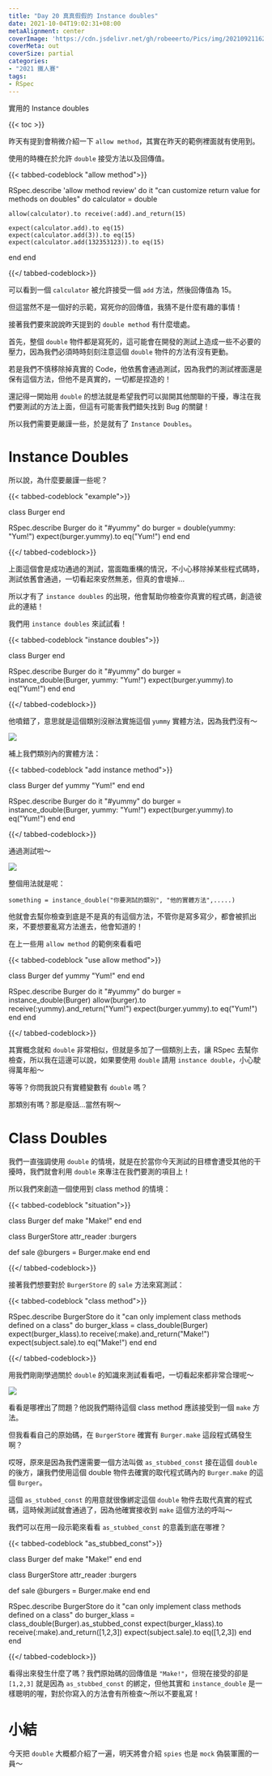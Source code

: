 ```yaml
---
title: "Day 20 真真假假的 Instance doubles"
date: 2021-10-04T19:02:31+08:00
metaAlignment: center
coverImage: 'https://cdn.jsdelivr.net/gh/robeeerto/Pics/img/202109211620030.png' 
coverMeta: out
coverSize: partial
categories:
- "2021 鐵人賽"
tags:
- RSpec
---
```


實用的 Instance doubles
<!--more-->
{{< toc >}}

昨天有提到會稍微介紹一下 `allow method`，其實在昨天的範例裡面就有使用到。

使用的時機在於允許 `double` 接受方法以及回傳值。

{{< tabbed-codeblock "allow method">}}
<!-- tab ruby -->
RSpec.describe 'allow method review' do
  it "can customize return value for methods on doubles" do
    calculator = double
    
    allow(calculator).to receive(:add).and_return(15)
    
    expect(calculator.add).to eq(15)
    expect(calculator.add(3)).to eq(15)
    expect(calculator.add(132353123)).to eq(15)
  end
end
<!-- endtab -->
{{</ tabbed-codeblock>}}

可以看到一個 `calculator` 被允許接受一個 `add` 方法，然後回傳值為 15。

但這當然不是一個好的示範，寫死你的回傳值，我猜不是什麼有趣的事情！

接著我們要來說說昨天提到的 `double method` 有什麼壞處。

首先，整個 `double` 物件都是寫死的，這可能會在開發的測試上造成一些不必要的壓力，因為我們必須時時刻刻注意這個 `double` 物件的方法有沒有更動。

若是我們不慎移除掉真實的 Code，他依舊會通過測試，因為我們的測試裡面還是保有這個方法，但他不是真實的，一切都是捏造的！

還記得一開始用 `double` 的想法就是希望我們可以拋開其他關聯的干擾，專注在我們要測試的方法上面，但這有可能害我們錯失找到 Bug 的關鍵！

所以我們需要更嚴謹一些，於是就有了 `Instance Doubles`。

# Instance Doubles

所以說，為什麼要嚴謹一些呢？

{{< tabbed-codeblock "example">}}
<!-- tab ruby -->
class Burger
end

RSpec.describe Burger do
  it "#yummy" do
    burger = double(yummy: "Yum!")
    expect(burger.yummy).to eq("Yum!")
  end
end
<!-- endtab -->
{{</ tabbed-codeblock>}}

上面這個會是成功通過的測試，當面臨重構的情況，不小心移除掉某些程式碼時，測試依舊會通過，一切看起來安然無恙，但真的會壞掉...

所以才有了 `instance doubles`  的出現，他會幫助你檢查你真實的程式碼，創造彼此的連結！

我們用 `instance doubles` 來試試看！


{{< tabbed-codeblock "instance doubles">}}
<!-- tab ruby -->
class Burger
end

RSpec.describe Burger do
  it "#yummy" do
    burger = instance_double(Burger, yummy: "Yum!")
    expect(burger.yummy).to eq("Yum!")
  end
end
<!-- endtab -->
{{</ tabbed-codeblock>}}

他噴錯了，意思就是這個類別沒辦法實施這個 `yummy` 實體方法，因為我們沒有～

![](https://cdn.jsdelivr.net/gh/robeeerto/Pics/img/202110041905317.png)

補上我們類別內的實體方法：


{{< tabbed-codeblock "add instance method">}}
<!-- tab ruby -->
class Burger
  def yummy
    "Yum!"
  end
end

RSpec.describe Burger do
  it "#yummy" do
    burger = instance_double(Burger, yummy: "Yum!")
    expect(burger.yummy).to eq("Yum!")
  end
end
<!-- endtab -->
{{</ tabbed-codeblock>}}

通過測試啦～

![](https://cdn.jsdelivr.net/gh/robeeerto/Pics/img/202110041906040.png)

整個用法就是呢：

```ruby=
something = instance_double("你要測試的類別", "他的實體方法",.....)
```

他就會去幫你檢查到底是不是真的有這個方法，不管你是寫多寫少，都會被抓出來，不要想要亂寫方法進去，他會知道的！

在上一些用 `allow method` 的範例來看看吧


{{< tabbed-codeblock "use allow method">}}
<!-- tab ruby -->
class Burger
  def yummy
    "Yum!"
  end
end

RSpec.describe Burger do
  it "#yummy" do
    burger = instance_double(Burger)
    allow(burger).to receive(:yummy).and_return("Yum!")
    expect(burger.yummy).to eq("Yum!")
  end
end
<!-- endtab -->
{{</ tabbed-codeblock>}}

其實概念就和 `double` 非常相似，但就是多加了一個類別上去，讓 RSpec 去幫你檢查，所以我在這邊可以說，如果要使用 `double` 請用 `instance double`，小心駛得萬年船～

等等？你問我說只有實體變數有 `double` 嗎？

那類別有嗎？那是廢話...當然有啊～

# Class Doubles

我們一直強調使用 `double` 的情境，就是在於當你今天測試的目標會遭受其他的干擾時，我們就會利用 `double` 來專注在我們要測的項目上！

所以我們來創造一個使用到 class method 的情境：


{{< tabbed-codeblock "situation">}}
<!-- tab ruby -->
class Burger
  def make
    "Make!"
  end
end

class BurgerStore
  attr_reader :burgers
  
  def sale
    @burgers = Burger.make
  end
end
<!-- endtab -->
{{</ tabbed-codeblock>}}

接著我們想要對於 `BurgerStore` 的 `sale` 方法來寫測試：


{{< tabbed-codeblock "class method">}}
<!-- tab ruby -->
RSpec.describe BurgerStore do
  it "can only implement class methods defined on a class" do
    burger_klass = class_double(Burger)
    expect(burger_klass).to receive(:make).and_return("Make!")
    expect(subject.sale).to eq("Make!")
  end
end
<!-- endtab -->
{{</ tabbed-codeblock>}}

用我們剛剛學過關於 `double` 的知識來測試看看吧，一切看起來都非常合理呢～

![](https://cdn.jsdelivr.net/gh/robeeerto/Pics/img/202110041908016.png)

看看是哪裡出了問題？他説我們期待這個 class method 應該接受到一個 `make` 方法。

但我看看自己的原始碼，在 `BurgerStore` 確實有 `Burger.make` 這段程式碼發生啊？

哎呀，原來是因為我們還需要一個方法叫做 `as_stubbed_const` 接在這個 `double` 的後方，讓我們使用這個 double 物件去確實的取代程式碼內的 `Burger.make` 的這個 `Burger`。

這個 `as_stubbed_const` 的用意就很像綁定這個 `double` 物件去取代真實的程式碼，這時候測試就會通過了，因為他確實接收到 `make` 這個方法的呼叫～

我們可以在用一段示範來看看 `as_stubbed_const` 的意義到底在哪裡？


{{< tabbed-codeblock "as_stubbed_const">}}
<!-- tab ruby -->
class Burger
  def make
    "Make!"
  end
end

class BurgerStore
  attr_reader :burgers
  
  def sale
    @burgers = Burger.make
  end
end

RSpec.describe BurgerStore do
  it "can only implement class methods defined on a class" do
    burger_klass = class_double(Burger).as_stubbed_const
    expect(burger_klass).to receive(:make).and_return([1,2,3])
    expect(subject.sale).to eq([1,2,3])
  end
end
<!-- endtab -->
{{</ tabbed-codeblock>}}

看得出來發生什麼了嗎？我們原始碼的回傳值是 `"Make!"`，但現在接受的卻是 `[1,2,3]` 就是因為 `as_stubbed_const` 的綁定，但他其實和 `instance_double` 是一樣聰明的喔，對於你寫入的方法會有所檢查～所以不要亂寫！

# 小結

今天把 `double` 大概都介紹了一遍，明天將會介紹 `spies` 也是 `mock` 偽裝軍團的一員～





